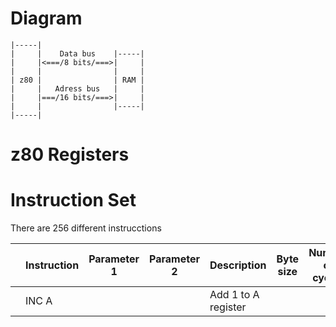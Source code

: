 

# Diagram

```
|-----|
|     |    Data bus    |-----|
|     |<===/8 bits/===>|     |
|     |                |     |
| z80 |                | RAM |
|     |   Adress bus   |     |
|     |===/16 bits/===>|     |
|     |                |-----|
|-----|
```

# z80 Registers








# Instruction Set

There are 256 different instrucctions


|     | Instruction | Parameter 1 | Parameter 2 | Description         | Byte size | Number of cycles |
|-----|-------------|-------------|-------------|---------------------|-----------|------------------|
|     | INC A       |             |             | Add 1 to A register |           |                  |
